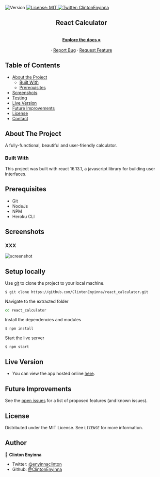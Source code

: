 <p>
  <img alt="Version" src="https://img.shields.io/badge/version-0.0.1-blue.svg?cacheSeconds=2592000" />
  <a href="#" target="_blank">
    <img alt="License: MIT " src="https://img.shields.io/badge/License-MIT -yellow.svg" />
  </a>
  <a href="https://twitter.com/ClintonEnyinna" target="_blank">
    <img alt="Twitter: ClintonEnyinna " src="https://img.shields.io/twitter/follow/ClintonEnyinna .svg?style=social" />
  </a>
</p>

<p align="center">
 
  <h2 align="center">React Calculator</h2>
  <p align="center">
    <br />
    <a href="https://github.com/ClintonEnyinna/react_calculator/"><strong>Explore the docs »</strong></a>
    <br />
    <br />
    ·
    <a href="https://ClintonEnyinna/react_calculator//issues">Report Bug</a>
    ·
    <a href="https://github.com/ClintonEnyinna/react_calculator//issues">Request Feature</a>
  </p>
</p>

<!-- TABLE OF CONTENTS -->

## Table of Contents

- [About the Project](#about-the-project)
  - [Built With](#built-with)
  - [Prerequisites](#prerequisites)
- [Screenshots](#screenshots)
- [Testing](#testing)
- [Live Version](#live-version)
- [Future Improvements](#future-improvements)
- [License](#license)
- [Contact](#contact)

<!-- ABOUT THE PROJECT -->

## About The Project

A fully-functional, beautiful and user-friendly calculator.

### Built With

This project was built with react 16.13.1, a javascript library for building user interfaces.

## Prerequisites

- Git
- NodeJs
- NPM
- Heroku CLI

## Screenshots

### XXX

![screenshot]()

## Setup locally

Use [git](https://git-scm.com/downloads) to clone the project to your local machine.

```sh
$ git clone https://github.com/ClintonEnyinna/react_calculator.git
```

Navigate to the extracted folder

```sh
cd react_calculator
```

Install the dependencies and modules

```sh
$ npm install
```

Start the live server

```sh
$ npm start
```


## Live Version

- You can view the app hosted online [here](https://calc-with-react.herokuapp.com/).

<!-- FUTURE IMPROVEMENTS -->

## Future Improvements

See the [open issues](https://github.com/ClintonEnyinna/react_calculator/issues) for a list of proposed features (and known issues).

<!-- LICENSE -->

## License

Distributed under the MIT License. See `LICENSE` for more information.

<!-- CONTACT -->

## Author

👤 **Clinton Enyinna**

* Twitter: [@enyinnaclinton ](https://twitter.com/ClintonEnyinna)
* Github: [@ClintonEnyinna](https://github.com/https:\/\/github.com\/ClintonEnyinna) 

<!-- MARKDOWN LINKS & IMAGES -->
<!-- https://www.markdownguide.org/basic-syntax/#reference-style-links -->

[contributors-shield]: https://img.shields.io/badge/Contributors-1-%2300ff00
[contributors-url]: https://github.com/ClintonEnyinna/endless_runner_game/graphs/contributors
[issues-shield]: https://img.shields.io/badge/issues-0-%2300ff00
[issues-url]: https://github.com/ClintonEnyinna/endless_runner_game/issues/
